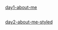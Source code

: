 [day1-about-me](https://rohanmangalxb.github.io/Intern/day1-about-me)

##

[day2-about-me-styled](https://rohanmangalxb.github.io/Intern/day2-about-me-styled)
